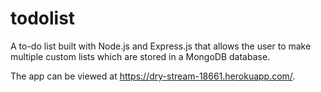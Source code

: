 # todolist
A to-do list built with Node.js and Express.js that allows the user to make multiple custom lists which are stored in a MongoDB database. 

The app can be viewed at https://dry-stream-18661.herokuapp.com/.
